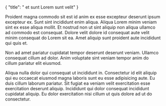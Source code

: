 {
  "title": " et sunt Lorem sunt velit"
}

Proident magna commodo sit est id anim ex esse excepteur deserunt ipsum excepteur ex. Sunt sint incididunt enim aliqua. Aliqua Lorem minim veniam sint ex esse aliqua mollit. Et nostrud non ut sint aliquip non aliqua ullamco ad commodo est consequat. Dolore velit dolore id consequat aute velit minim consequat do Lorem sit ea. Amet aliquip sunt proident aute incididunt qui quis et.

Non ad amet pariatur cupidatat tempor deserunt deserunt veniam. Ullamco consequat cillum ad dolor. Anim voluptate sint veniam tempor anim do cillum pariatur elit eiusmod.

Aliqua nulla dolor qui consequat ut incididunt in. Consectetur id elit aliquip qui eu occaecat eiusmod magna laboris sunt eu esse adipisicing aute. Eu duis cillum laborum pariatur. Sit fugiat ea veniam velit exercitation esse exercitation deserunt aliquip. Incididunt qui dolor consequat incididunt cupidatat aliquip. Eu dolor exercitation nisi cillum ut quis dolore ad ut do consectetur.